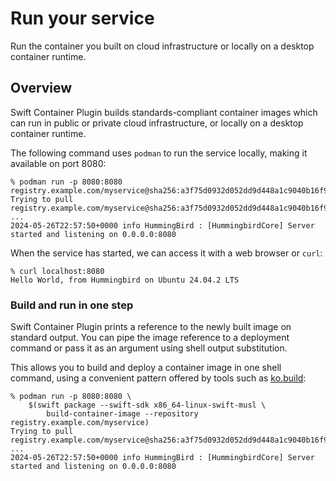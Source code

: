 # Run your service

Run the container you built on cloud infrastructure or locally on a desktop container runtime.
## Overview

Swift Container Plugin builds standards-compliant container images which can run in public or private cloud infrastructure, or locally on a desktop container runtime.

The following command uses `podman` to run the service locally, making it available on port 8080:

```
% podman run -p 8080:8080 registry.example.com/myservice@sha256:a3f75d0932d052dd9d448a1c9040b16f9f2c2ed9190317147dee95a218faf1df
Trying to pull registry.example.com/myservice@sha256:a3f75d0932d052dd9d448a1c9040b16f9f2c2ed9190317147dee95a218faf1df...
...
2024-05-26T22:57:50+0000 info HummingBird : [HummingbirdCore] Server started and listening on 0.0.0.0:8080
```

When the service has started, we can access it with a web browser or `curl`:
```
% curl localhost:8080
Hello World, from Hummingbird on Ubuntu 24.04.2 LTS
```

### Build and run in one step

Swift Container Plugin prints a reference to the newly built image on standard output.
You can pipe the image reference to a deployment command or pass it as an argument using shell output substitution.

This allows you to build and deploy a container image in one shell command, using a convenient pattern offered by tools such as [ko.build](https://ko.build):

```
% podman run -p 8080:8080 \
    $(swift package --swift-sdk x86_64-linux-swift-musl \
        build-container-image --repository registry.example.com/myservice)
Trying to pull registry.example.com/myservice@sha256:a3f75d0932d052dd9d448a1c9040b16f9f2c2ed9190317147dee95a218faf1df...
...
2024-05-26T22:57:50+0000 info HummingBird : [HummingbirdCore] Server started and listening on 0.0.0.0:8080
```
